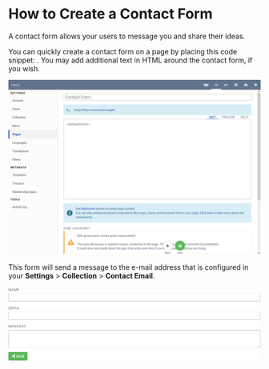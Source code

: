 # How to Create a Contact Form

A contact form allows your users to message you and share their ideas.

You can quickly create a contact form on a page by placing this code snippet: <ContactForm/>. You may add additional text in HTML around the contact form, if you wish.

![image alt text](images/image_70.png)

This form will send a message to the e-mail address that is configured in your **Settings** > **Collection** > **Contact Email**.

![image alt text](images/image_71.png)
